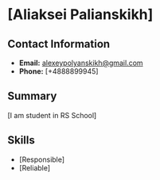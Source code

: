 # **[Aliaksei Palianskikh]**

## Contact Information

- **Email:** [alexeypolyanskikh@gmail.com](mailto:alexeypolyanskikh@gmail.com)
- **Phone:** [+4888899945]

## Summary

[I am student in RS School]

## Skills

- [Responsible]
- [Reliable]

